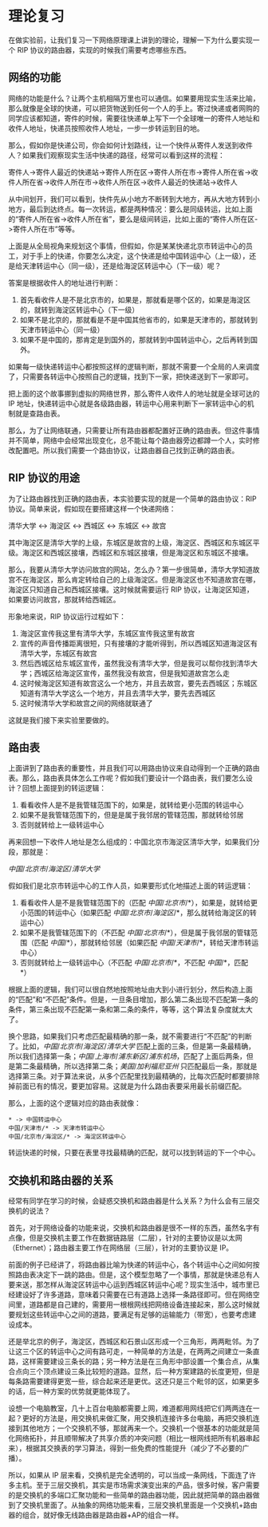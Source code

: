 # 理论复习

在做实验前，让我们复习一下网络原理课上讲到的理论，理解一下为什么要实现一个 RIP 协议的路由器，实现的时候我们需要考虑哪些东西。

## 网络的功能

网络的功能是什么？让两个主机相隔万里也可以通信。如果要用现实生活来比喻，那么就像是全球的快递，可以把货物送到任何一个人的手上。寄过快递或者网购的同学应该都知道，寄件的时候，需要往快递单上写下一个全球唯一的寄件人地址和收件人地址，快递员按照收件人地址，一步一步转运到目的地。

那么，假如你是快递公司，你会如何计划路线，让一个快件从寄件人发送到收件人？如果我们观察现实生活中快递的路径，经常可以看到这样的流程：

寄件人->寄件人最近的快递站->寄件人所在区->寄件人所在市->寄件人所在省->收件人所在省->收件人所在市->收件人所在区->收件人最近的快递站->收件人

从中间划开，我们可以看到，快件先从小地方不断转到大地方，再从大地方转到小地方，最后到达终点。每一次转运，都是两种情况：要么是同级转运，比如上面的“寄件人所在省->收件人所在省”，要么是级间转运，比如上面的“寄件人所在区->寄件人所在市”等等。

上面是从全局视角来规划这个事情，但假如，你是某某快递北京市转运中心的员工，对于手上的快递，你要怎么决定，这个快递是给中国转运中心（上一级），还是给天津转运中心（同一级），还是给海淀区转运中心（下一级）呢？

答案是根据收件人的地址进行判断：

1. 首先看收件人是不是北京市的，如果是，那就看是哪个区的，如果是海淀区的，就转到海淀区转运中心（下一级）
2. 如果不是北京的，那就看是不是中国其他省市的，如果是天津市的，那就转到天津市转运中心（同一级）
3. 如果不是中国的，那肯定是到国外的，那就转到中国转运中心，之后再转到国外。

如果每一级快递转运中心都按照这样的逻辑判断，那就不需要一个全局的人来调度了，只需要各转运中心按照自己的逻辑，找到下一家，把快递送到下一家即可。

把上面的这个故事挪到虚拟的网络世界，那么寄件人收件人的地址就是全球可达的 IP 地址，快递转运中心就是各级路由器，转运中心用来判断下一家转运中心的机制就是查路由表。

那么，为了让网络联通，只需要让所有路由器都配置好正确的路由表。但这件事情并不简单，网络中会经常出现变化，总不能让每个路由器旁边都蹲一个人，实时修改配置吧。所以我们需要一个路由协议，让路由器自己找到正确的路由表。

## RIP 协议的用途

为了让路由器找到正确的路由表，本实验要实现的就是一个简单的路由协议：RIP 协议。简单来说，假如现在要搭建这样一个快递网络：

清华大学 <-> 海淀区 <-> 西城区 <-> 东城区 <-> 故宫

其中海淀区是清华大学的上级，东城区是故宫的上级，海淀区、西城区和东城区平级。海淀区和西城区接壤，西城区和东城区接壤，但是海淀区和东城区不接壤。

那么，我要从清华大学访问故宫的网站，怎么办？第一步很简单，清华大学知道故宫不在海淀区，那么肯定转给自己的上级海淀区。但是海淀区也不知道故宫在哪，海淀区只知道自己和西城区接壤。这时候就需要运行 RIP 协议，让海淀区知道，如果要访问故宫，那就转给西城区。

形象地来说，RIP 协议运行过程如下：

1. 海淀区宣传我这里有清华大学，东城区宣传我这里有故宫
2. 宣传的声音传播距离很短，只有接壤的才能听得到，所以西城区知道海淀区有清华大学，东城区有故宫
3. 然后西城区给东城区宣传，虽然我没有清华大学，但是我可以帮你找到清华大学；西城区给海淀区宣传，虽然我没有故宫，但是我知道故宫怎么走
4. 这时候海淀区知道有故宫这么一个地方，并且去故宫，要先去西城区；东城区知道有清华大学这么一个地方，并且去清华大学，要先去西城区
5. 这时候清华大学和故宫之间的网络就联通了

这就是我们接下来实验里要做的。

## 路由表

上面讲到了路由表的重要性，并且我们可以用路由协议来自动得到一个正确的路由表。那么，路由表具体怎么工作呢？假如我们要设计一个路由表，我们要怎么设计？回想上面提到的转运逻辑：

1. 看看收件人是不是我管辖范围下的，如果是，就转给更小范围的转运中心
2. 如果不是我管辖范围下的，但是是属于我邻居的管辖范围，那就转给邻居
3. 否则就转给上一级转运中心

再来回想一下收件人地址是怎么组成的：中国北京市海淀区清华大学，如果我们分段，那就是：

$中国/北京市/海淀区/清华大学$

假如我们是北京市转运中心的工作人员，如果要形式化地描述上面的转运逻辑：

1. 看看收件人是不是我管辖范围下的（匹配 $中国/北京市/*$），如果是，就转给更小范围的转运中心（如果匹配 $中国/北京市/海淀区/*$，那么就转给海淀区的转运中心）
2. 如果不是我管辖范围下的（不匹配 $中国/北京市/*$），但是属于我邻居的管辖范围（匹配 $中国/*$），那就转给邻居（如果匹配 $中国/天津市/*$，转给天津市转运中心）
3. 否则就转给上一级转运中心（不匹配 $中国/北京市/*$，不匹配 $中国/*$，匹配 $*$）

根据上面的逻辑，我们可以很自然地按照地址由大到小进行划分，然后构造上面的“匹配”和“不匹配”条件。但是，一旦条目增加，那么第二条出现不匹配第一条的条件，第三条出现不匹配第一条和第二条的条件，等等，这个算法复杂度就太大了。

换个思路，如果我们只考虑匹配最精确的那一条，就不需要进行“不匹配”的判断了。比如，$中国/北京市/海淀区/清华大学$ 匹配上面的三条，但是第一条最精确，所以我们选择第一条；$中国/上海市/浦东新区/浦东机场$，匹配了上面后两条，但是第二条最精确，所以选择第二条；$美国/加利福尼亚州$ 只匹配最后一条，那就是选择第三条。对于算法来说，从多个匹配里找到最精确的，比每次匹配时都要排除掉前面已有的情况，要更加容易。这就是为什么路由表要采用最长前缀匹配。

那么，上面的这个逻辑对应的路由表就像：

```
* -> 中国转运中心
中国/天津市/* -> 天津市转运中心
中国/北京市/海淀区/* -> 海淀区转运中心
```

转运快递的时候，只要在表里寻找最精确的匹配，就可以找到转运的下一个中心。

## 交换机和路由器的关系

经常有同学在学习的时候，会疑惑交换机和路由器是什么关系？为什么会有三层交换机的说法？

首先，对于网络设备的功能来说，交换机和路由器是很不一样的东西，虽然名字有点像，但是交换机主要工作在数据链路层（二层），针对的主要协议是以太网（Ethernet）；路由器主要工作在网络层（三层），针对的主要协议是 IP。

前面的例子已经讲了，将路由器比喻为快递的转运中心，各个转运中心之间如何按照路由表决定下一跳的路由。但是，这个模型忽略了一个事情，那就是快递总有人要来送，那怎样从海淀区转运中心运到西城区转运中心呢？现实生活中，城市里已经建设好了许多道路，意味着只需要在已有道路上选择一条路径即可。但在网络空间里，道路都是自己建的，需要用一根根网线把网络设备连接起来，那么这时候就要规划这些转运中心之间的道路，要满足有足够的运输能力（带宽），也要考虑建设成本。

还是举北京的例子，海淀区，西城区和石景山区形成一个三角形，两两毗邻。为了让这三个区的转运中心之间有路可走，一种简单的方法是，在两两之间建立一条直路，这样需要建设三条长的路；另一种方法是在三角形中部设置一个集合点，从集合点向三个顶点建设三条比较短的道路。显然，后一种方案建路的长度更短，但是每条路需要建得更宽一些，综合起来还是更优。这还只是三个毗邻的区，如果更多的话，后一种方案的优势就更能体现了。

设想一个电脑教室，几十上百台电脑都需要上网，难道都用网线把它们两两连在一起？更好的方法是，用交换机来做汇聚，用交换机连接许多台电脑，再把交换机连接到其他地方；一个交换机不够，那就再来一个。交换机一个很基本的功能就是简化网络拓扑，并且顺带解决了共享介质的冲突问题（相比一根网线把所有机器串起来），根据其交换表的学习算法，得到一些免费的性能提升（减少了不必要的广播）。

所以，如果从 IP 层来看，交换机是完全透明的，可以当成一条网线，下面连了许多主机。至于三层交换机，其实是市场需求演变出来的产品，很多时候，客户需要的是交换机的多端口汇聚功能和一些简单的路由器功能，因此就把简单的路由器做到了交换机里面了。从抽象的网络功能来看，三层交换机里面是一个交换机+路由器的组合，就好像无线路由器是路由器+AP的组合一样。